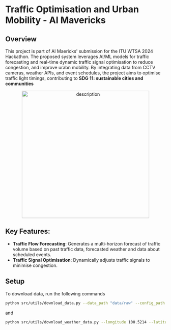 # Traffic Optimisation and Urban Mobility - AI Mavericks

## Overview
This project is part of AI Maericks' submission for the ITU WTSA 2024 Hackathon. The proposed system leverages AI/ML models for traffic forecasting and real-time dynamic traffic signal optimisation to reduce congestion, and improve urabn mobility. By integrating data from CCTV cameras, weather APIs, and event schedules, the project aims to optimise traffic light timings, contributing to **SDG 11: sustainable cities and communities**

<p align="center">
  <img src="https://zimbabwe.iom.int/sites/g/files/tmzbdl1166/files/sdgs-icon/e_web_11.png" alt="description" width ="400" height="400">
</p>
<!-- ![](https://zimbabwe.iom.int/sites/g/files/tmzbdl1166/files/sdgs-icon/e_web_11.png) -->

## Key Features:
- **Traffic Flow Forecasting**: Generates a multi-horizon forecast of traffic volume based on past traffic data, forecasted weather and data about scheduled events.
- **Traffic Signal Optimisation**: Dynamically adjusts traffic signals to minimise congestion.

## Setup
To download data, run the following commands

```bash
python src/utils/download_data.py --data_path "data/raw" --config_path "config/file_urls.json"
 ```
and

```bash
python src/utils/download_weather_data.py --longitude 100.5214 --latitude 13.7193 --start_date 2018-01-01 --end_date 2019-01-01 --output_path "data/processed/"
```


